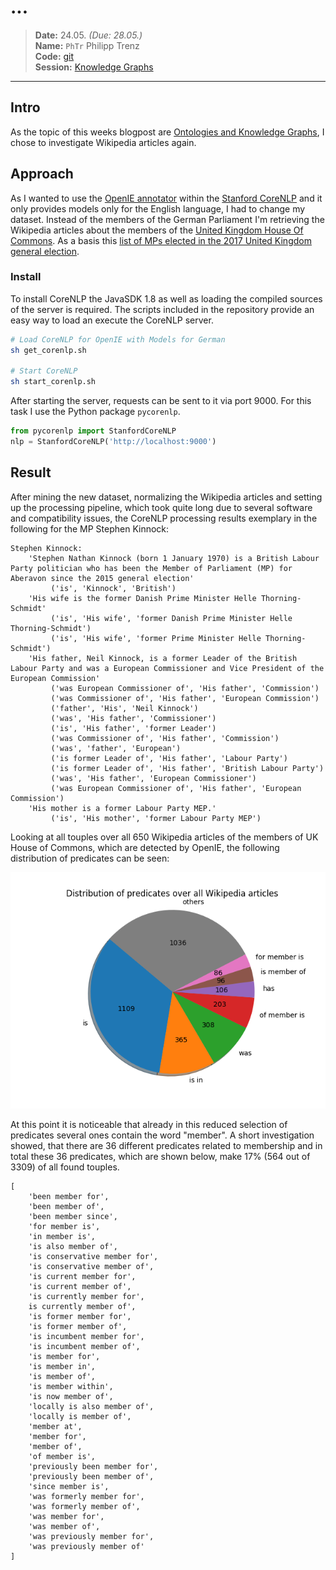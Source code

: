 # ...

> **Date:** 24.05. *(Due: 28.05.)*  
> **Name:** `PhTr` Philipp Trenz  
> **Code:**
> [git](https://github.com/philipptrenz/Text-Visualisation-in-Practice/tree/master/07_knowledge_graphs)  
> **Session:** [Knowledge Graphs](../index)

----

## Intro

As the topic of this weeks blogpost are
[Ontologies and Knowledge Graphs](https://en.wikipedia.org/wiki/Ontology_(information_science)),
I chose to investigate Wikipedia articles again.

## Approach

As I wanted to use the
[OpenIE annotator](https://stanfordnlp.github.io/CoreNLP/openie.html)
within the [Stanford CoreNLP](http://stanfordnlp.github.io) and it only
provides models only for the English language, I had to change my
dataset. Instead of the members of the German Parliament I'm retrieving
the Wikipedia articles about the members of the
[United Kingdom House Of Commons](https://de.wikipedia.org/wiki/House_of_Commons).
As a basis this
[list of MPs elected in the 2017 United Kingdom general election](https://en.wikipedia.org/wiki/List_of_MPs_elected_in_the_2017_United_Kingdom_general_election).

### Install
 
To install CoreNLP the JavaSDK 1.8 as well as loading the compiled
sources of the server is required. The scripts included in the
repository provide an easy way to load an execute the CoreNLP server.

```bash
# Load CoreNLP for OpenIE with Models for German
sh get_corenlp.sh

# Start CoreNLP
sh start_corenlp.sh
```

After starting the server, requests can be sent to it via port 9000. For
this task I use the Python package `pycorenlp`.

```python
from pycorenlp import StanfordCoreNLP
nlp = StanfordCoreNLP('http://localhost:9000')
```

## Result

After mining the new dataset, normalizing the Wikipedia articles and
setting up the processing pipeline, which took quite long due to several
software and compatibility issues, the CoreNLP processing results
exemplary in the following for the MP Stephen Kinnock:

```
Stephen Kinnock:
	'Stephen Nathan Kinnock (born 1 January 1970) is a British Labour Party politician who has been the Member of Parliament (MP) for Aberavon since the 2015 general election'
		 ('is', 'Kinnock', 'British')
	'His wife is the former Danish Prime Minister Helle Thorning-Schmidt'
		 ('is', 'His wife', 'former Danish Prime Minister Helle Thorning-Schmidt')
		 ('is', 'His wife', 'former Prime Minister Helle Thorning-Schmidt')
	'His father, Neil Kinnock, is a former Leader of the British Labour Party and was a European Commissioner and Vice President of the European Commission'
		 ('was European Commissioner of', 'His father', 'Commission')
		 ('was Commissioner of', 'His father', 'European Commission')
		 ('father', 'His', 'Neil Kinnock')
		 ('was', 'His father', 'Commissioner')
		 ('is', 'His father', 'former Leader')
		 ('was Commissioner of', 'His father', 'Commission')
		 ('was', 'father', 'European')
		 ('is former Leader of', 'His father', 'Labour Party')
		 ('is former Leader of', 'His father', 'British Labour Party')
		 ('was', 'His father', 'European Commissioner')
		 ('was European Commissioner of', 'His father', 'European Commission')
	'His mother is a former Labour Party MEP.'
		 ('is', 'His mother', 'former Labour Party MEP')
```

Looking at all touples over all 650 Wikipedia articles of the members of
UK House of Commons, which are detected by OpenIE, the following
distribution of predicates can be seen:

![Fig 01](img/predicates_pie_chart.png)

At this point it is noticeable that already in this reduced selection of
predicates several ones contain the word "member". A short investigation
showed, that there are 36 different predicates related to membership and
in total these 36 predicates, which are shown below, make 17% (564 out
of 3309) of all found touples.

```
[
    'been member for', 
    'been member of', 
    'been member since', 
    'for member is', 
    'in member is', 
    'is also member of', 
    'is conservative member for', 
    'is conservative member of', 
    'is current member for', 
    'is current member of', 
    'is currently member for', 
    is currently member of', 
    'is former member for', 
    'is former member of', 
    'is incumbent member for', 
    'is incumbent member of', 
    'is member for', 
    'is member in', 
    'is member of', 
    'is member within', 
    'is now member of', 
    'locally is also member of', 
    'locally is member of', 
    'member at', 
    'member for', 
    'member of', 
    'of member is', 
    'previously been member for', 
    'previously been member of', 
    'since member is', 
    'was formerly member for', 
    'was formerly member of', 
    'was member for', 
    'was member of', 
    'was previously member for', 
    'was previously member of'  
]

```
